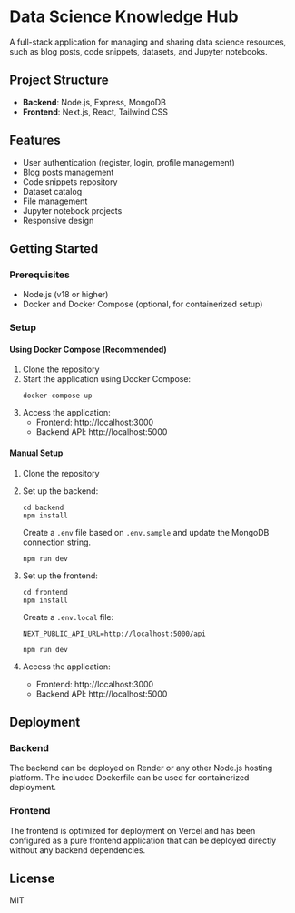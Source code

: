 # Data Science Knowledge Hub

A full-stack application for managing and sharing data science resources, such as blog posts, code snippets, datasets, and Jupyter notebooks.

## Project Structure

- **Backend**: Node.js, Express, MongoDB
- **Frontend**: Next.js, React, Tailwind CSS

## Features

- User authentication (register, login, profile management)
- Blog posts management
- Code snippets repository
- Dataset catalog
- File management
- Jupyter notebook projects
- Responsive design

## Getting Started

### Prerequisites

- Node.js (v18 or higher)
- Docker and Docker Compose (optional, for containerized setup)

### Setup

#### Using Docker Compose (Recommended)

1. Clone the repository
2. Start the application using Docker Compose:
   ```
   docker-compose up
   ```
3. Access the application:
   - Frontend: http://localhost:3000
   - Backend API: http://localhost:5000

#### Manual Setup

1. Clone the repository

2. Set up the backend:
   ```
   cd backend
   npm install
   ```
   Create a `.env` file based on `.env.sample` and update the MongoDB connection string.
   ```
   npm run dev
   ```

3. Set up the frontend:
   ```
   cd frontend
   npm install
   ```
   Create a `.env.local` file:
   ```
   NEXT_PUBLIC_API_URL=http://localhost:5000/api
   ```
   ```
   npm run dev
   ```

4. Access the application:
   - Frontend: http://localhost:3000
   - Backend API: http://localhost:5000

## Deployment

### Backend

The backend can be deployed on Render or any other Node.js hosting platform. The included Dockerfile can be used for containerized deployment.

### Frontend

The frontend is optimized for deployment on Vercel and has been configured as a pure frontend application that can be deployed directly without any backend dependencies.

## License

MIT 